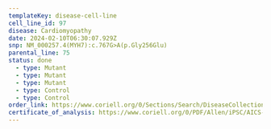 ```yaml
---
templateKey: disease-cell-line
cell_line_id: 97
disease: Cardiomyopathy
date: 2024-02-10T06:30:07.929Z
snp: NM_000257.4(MYH7):c.767G>A(p.Gly256Glu)
parental_line: 75
status: done
  - type: Mutant
  - type: Mutant
  - type: Mutant
  - type: Control
  - type: Control
order_link: https://www.coriell.org/0/Sections/Search/DiseaseCollection_Detail.aspx?Ref=AICS-0097&Product=CiPSC&PgId=166
certificate_of_analysis: https://www.coriell.org/0/PDF/Allen/iPSC/AICS-0097_CofA.pdf
---
```

